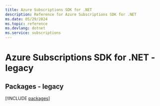 ```yaml
---
title: Azure Subscriptions SDK for .NET
description: Reference for Azure Subscriptions SDK for .NET
ms.date: 05/29/2024
ms.topic: reference
ms.devlang: dotnet
ms.service: subscriptions
---
```

# Azure Subscriptions SDK for .NET - legacy
## Packages - legacy
[!INCLUDE [packages](subscriptions-index.md)]